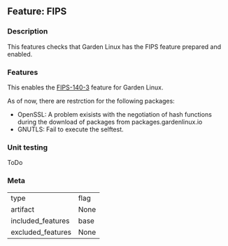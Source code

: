 ## Feature: FIPS
### Description
<website-feature>
This features checks that Garden Linux has the FIPS feature prepared and enabled.
</website-feature>

### Features

This enables the [FIPS-140-3](https://csrc.nist.gov/pubs/fips/140-3/final) feature for Garden Linux. 

As of now, there are restrction for the following packages:

 - OpenSSL: A problem exisists with the negotiation of hash functions during the download of packages from packages.gardenlinux.io
 - GNUTLS: Fail to execute the selftest.

### Unit testing
ToDo

### Meta
|   |   |
|---|---|
|type|flag|
|artifact|None|
|included_features|base|
|excluded_features|None|
